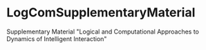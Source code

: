 # LogComSupplementaryMaterial
Supplementary Material "Logical and Computational Approaches to Dynamics of Intelligent Interaction"
